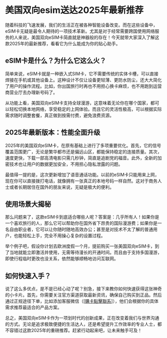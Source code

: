 # 美国双向esim送达2025年最新推荐

随着科技的飞速发展，我们的生活正在被各种智能设备改变。而在这些设备中，eSIM卡无疑是最令人期待的一项技术革新。尤其是对于经常需要跨国使用网络服务的人来说，美国双向eSIM卡简直就是神器般的存在！今天就带大家深入了解这款2025年的最新推荐，看看它为什么能成为你的贴心助手。

## eSIM卡是什么？为什么它这么火？

简单来说，eSIM卡就是一种嵌入式SIM卡，它不需要传统的实体卡槽，可以直接焊接在手机或其他设备上。这种设计不仅让设备更轻薄、更防水防尘，还大大简化了用户的操作流程。比如，你出国旅行时再也不用担心换卡麻烦，也不用跑到运营商营业厅去办理新号码了。

从功能上看，美国双向eSIM卡支持全球漫游，这意味着无论你在哪个国家，都可以轻松切换本地网络，享受稳定的上网体验。而且它的灵活性极高，可以根据实际需求随时调整套餐，真正做到按需付费，避免浪费资源。

## 2025年最新版本：性能全面升级

2025年的美国双向eSIM卡，在原有基础上进行了多项重要优化。首先，它的信号覆盖范围更广，无论是繁华都市还是偏远山区，都能保持稳定的连接质量。其次，速度更快，下载一部高清电影只需几秒钟，简直是追剧党的福音。此外，全新的加密技术也让用户的数据更加安全，不用担心隐私泄露的问题。

最值得一提的是，这次更新增加了语音通话功能。以前的eSIM卡只能用来上网，现在你可以直接拨打电话，就像拥有一张真正的本地号码一样自然。这对于商务人士或者长期居住在国外的朋友来说，无疑是极大的便利。

## 使用场景大揭秘

那么问题来了，这款eSIM卡到底适合哪些人呢？答案是：几乎所有人！如果你是一个喜欢旅行的人，那么它可以帮助你在国外省下昂贵的国际漫游费；如果你是一名自由职业者，它可以让你随时随地高效办公；甚至是对技术不太了解的普通用户，也能轻松上手，完全不用操心复杂的设置过程。

举个例子吧，假设你计划去欧洲度假一个月，提前购买一张美国双向eSIM卡，到了当地就能立即激活并使用，无需等待漫长的开通时间。而且由于支持多国漫游，即使行程临时更改也没关系，依然能够顺畅地访问互联网。

## 如何快速入手？

说了这么多优点，是不是已经心动了呢？别急，接下来教你如何快速获得这张神奇的小卡片。首先，你需要关注官方渠道获取最新资讯，确保自己购买到正品。然后通过正规途径下单，比如添加客服微信（[[購卡點擊聯系](https://t.me/s/SXDXQF)]），他们会根据你的具体需求推荐最适合的产品方案。

总之，美国双向eSIM卡作为一项划时代的创新成果，正在改变着我们与世界沟通的方式。无论是追求极致便捷的生活达人，还是希望提升工作效率的专业人士，都不容错过这款2025年的重磅推荐。赶紧行动起来吧，让未来触手可及！